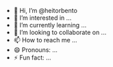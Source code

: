 - 👋 Hi, I’m @heitorbento
- 👀 I’m interested in ...
- 🌱 I’m currently learning ...
- 💞️ I’m looking to collaborate on ...
- 📫 How to reach me ...
- 😄 Pronouns: ...
- ⚡ Fun fact: ...

<!---
heitorbento/heitorbento is a ✨ special ✨ repository because its `README.md` (this file) appears on your GitHub profile.
You can click the Preview link to take a look at your changes.
--->
